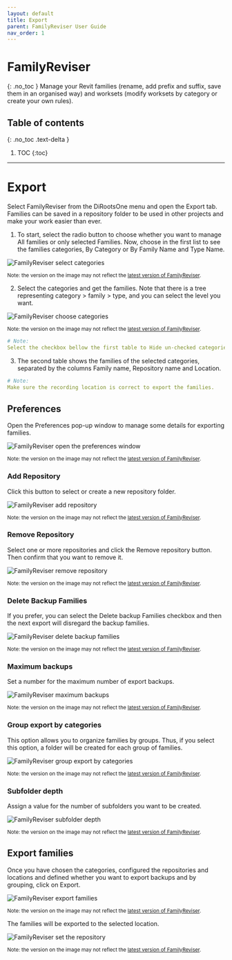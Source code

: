 ```yaml
---
layout: default
title: Export
parent: FamilyReviser User Guide
nav_order: 1
---
```


# FamilyReviser
{: .no_toc }
Manage your Revit families (rename, add prefix and suffix, save them in an organised way) and worksets (modify worksets by category or create your own rules).
## Table of contents
{: .no_toc .text-delta }

1. TOC
{:toc}

---

# Export

Select FamilyReviser from the DiRootsOne menu and open the Export tab. Families can be saved in a repository folder to be used in other projects and make your work easier than ever.

1. To start, select the radio button to choose whether you want to manage All families or only selected Families. Now, choose in the first list to see the families categories, By Category or By Family Name and Type Name.

![FamilyReviser select categories](../../assets\images\FamilyReviser\FR-Ex-Families.gif)

<sub>Note: the version on the image may not reflect the [latest version of FamilyReviser](https://diroots.com/revit-plugins/manage-revit-families-and-worksets-with-familyreviser/).</sub>

2. Select the categories and get the families. Note that there is a tree representing category > family > type, and you can select the level you want.

![FamilyReviser choose categories](../../assets\images\FamilyReviser\FR-Ex-SelectCategory.gif)

<sub>Note: the version on the image may not reflect the [latest version of FamilyReviser](https://diroots.com/revit-plugins/manage-revit-families-and-worksets-with-familyreviser/).</sub>

```yaml
# Note:
Select the checkbox bellow the first table to Hide un-checked categories.
```

3.	The second table shows the families of the selected categories, separated by the columns Family name, Repository name and Location.

```yaml
# Note:
Make sure the recording location is correct to export the families.
```

## Preferences
Open the Preferences pop-up window to manage some details for exporting families.

![FamilyReviser open the preferences window](../../assets\images\FamilyReviser\FR-Ex-OpenPreferences.gif)

<sub>Note: the version on the image may not reflect the [latest version of FamilyReviser](https://diroots.com/revit-plugins/manage-revit-families-and-worksets-with-familyreviser/).</sub>

### Add Repository

Click this button to select or create a new repository folder.

![FamilyReviser add repository](../../assets\images\FamilyReviser\FR-Ex-AddRepository.gif)

<sub>Note: the version on the image may not reflect the [latest version of FamilyReviser](https://diroots.com/revit-plugins/manage-revit-families-and-worksets-with-familyreviser/).</sub>


### Remove Repository

Select one or more repositories and click the Remove repository button. Then confirm that you want to remove it.

![FamilyReviser remove repository](../../assets\images\FamilyReviser\FR-Ex-RemoveRepository.gif)

<sub>Note: the version on the image may not reflect the [latest version of FamilyReviser](https://diroots.com/revit-plugins/manage-revit-families-and-worksets-with-familyreviser/).</sub>

### Delete Backup Families

If you prefer, you can select the Delete backup Families checkbox and then the next export will disregard the backup families.

![FamilyReviser delete backup families](../../assets\images\FamilyReviser\FR-Ex-DeleteBackup.png)

<sub>Note: the version on the image may not reflect the [latest version of FamilyReviser](https://diroots.com/revit-plugins/manage-revit-families-and-worksets-with-familyreviser/).</sub>

### Maximum backups

Set a number for the maximum number of export backups.

![FamilyReviser maximum backups](../../assets\images\FamilyReviser\FR-Ex-MaxBackups.png)

<sub>Note: the version on the image may not reflect the [latest version of FamilyReviser](https://diroots.com/revit-plugins/manage-revit-families-and-worksets-with-familyreviser/).</sub>

### Group export by categories

This option allows you to organize families by groups. Thus, if you select this option, a folder will be created for each group of families.

![FamilyReviser group export by categories](../../assets\images\FamilyReviser\FR-Ex-GroupExport.png)

<sub>Note: the version on the image may not reflect the [latest version of FamilyReviser](https://diroots.com/revit-plugins/manage-revit-families-and-worksets-with-familyreviser/).</sub>

### Subfolder depth

Assign a value for the number of subfolders you want to be created.

![FamilyReviser subfolder depth](../../assets\images\FamilyReviser\FR-Ex-Subfolder.png)

<sub>Note: the version on the image may not reflect the [latest version of FamilyReviser](https://diroots.com/revit-plugins/manage-revit-families-and-worksets-with-familyreviser/).</sub>

## Export families

Once you have chosen the categories, configured the repositories and locations and defined whether you want to export backups and by grouping, click on Export.

![FamilyReviser export families](../../assets\images\FamilyReviser\FR-Ex-SelectRepository.png)

<sub>Note: the version on the image may not reflect the [latest version of FamilyReviser](https://diroots.com/revit-plugins/manage-revit-families-and-worksets-with-familyreviser/).</sub>

The families will be exported to the selected location.

![FamilyReviser set the repository](../../assets\images\FamilyReviser\FR-Ex-Export.gif)

<sub>Note: the version on the image may not reflect the [latest version of FamilyReviser](https://diroots.com/revit-plugins/manage-revit-families-and-worksets-with-familyreviser/).</sub>